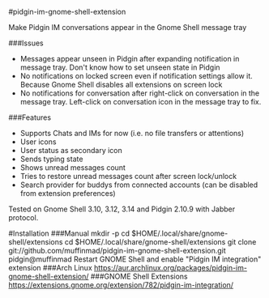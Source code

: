 #pidgin-im-gnome-shell-extension

Make Pidgin IM conversations appear in the Gnome Shell message tray

###Issues
- Messages appear unseen in Pidgin after expanding notification in message tray. Don't know how to set unseen state in Pidgin
- No notifications on locked screen even if notification settings allow it. Because Gnome Shell disables all extensions on screen lock
- No notifications for conversation after right-click on conversation in the message tray. Left-click on conversation icon in the message tray to fix.

###Features
- Supports Chats and IMs for now (i.e. no file transfers or attentions)
- User icons
- User status as secondary icon
- Sends typing state
- Shows unread messages count
- Tries to restore unread messages count after screen lock/unlock
- Search provider for buddys from connected accounts (can be disabled from extension preferences)

Tested on Gnome Shell 3.10, 3.12, 3.14 and Pidgin 2.10.9 with Jabber protocol.

#Installation
###Manual
    mkdir -p cd $HOME/.local/share/gnome-shell/extensions
    cd $HOME/.local/share/gnome-shell/extensions
    git clone git://github.com/muffinmad/pidgin-im-gnome-shell-extension.git pidgin@muffinmad
Restart GNOME Shell and enable "Pidgin IM integration" extension
###Arch Linux
https://aur.archlinux.org/packages/pidgin-im-gnome-shell-extension/
###GNOME Shell Extensions
https://extensions.gnome.org/extension/782/pidgin-im-integration/
